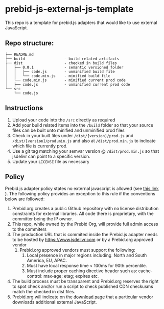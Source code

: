 # prebid-js-external-js-template

This repo is a template for prebid.js adapters that would like to use external JavaScript.

## Repo structure:

```
├── README.md
├── build                  - build related artifacts
├── dist                   - checked in build files
│   ├── 0.0.1              - semantic versioned folder
│   │   ├── code.js        - unminified build file
│   │   └── code.min.js    - minified build file
│   └── code.min.js        - minified current prod code
│   ├── code.js            - unminified current prod code
└── src
    └── code.js
```

## Instructions

 1. Upload your code into the `/src` directly as required
 1. Add your build related items into the `/build` folder so that your source files can be built unto minified and unminified prod files
 1. Check in your built files under `/dist/[version]/prod.js` and `/dist/[version]/prod.min.js` and also at `/dist/prod.min.js` to indicate which file is currently prod.
 1. Use a git tag matching your semvar version @ `/dist/prod.min.js` so that jsdelivr can point to a specific version. 
 1. Update your `LICENSE` file as necessary

## Policy

Prebid.js adapter policy states no external javascript is allowed (see [this link](http://prebid.org/dev-docs/bidder-adaptor.html#bidder-adaptor-Required-Adapter-Conventions) ). The following policy provides an exception to this rule if the conventions below are followed:

1. Prebid.org creates a public Github repository with no license distribution constraints for external libraries. All code there is proprietary, with the committer being the IP owner.
1. This repo, while owned by the Prebid Org, will provide full admin access to the commiters
1. The production URL that is commited inside the Prebid.js adapter needs to be hosted by https://www.jsdelivr.com or by a Prebid.org approved vendor
    1. Prebid.org approved vendors must support the following:
        1. Local presence in major regions including: North and South America, EU, APAC.
        1. Must have local response time < 100ms for 90th percentile. 
        1. Must include proper caching directive header such as: cache-control: max-age; etag; expires etc.
1. The build process must be transparent and Prebid.org reserves the right to spot check and/or run a script to check published CDN checkusms match the checked in dist files.
1. Prebid.org will indicate on the [download page](http://prebid.org/download.html) that a particular vendor downloads additional external JavaScript. 
